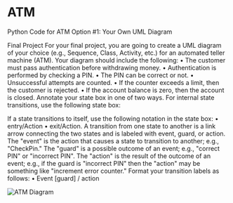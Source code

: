 # ATM
Python Code for ATM
Option #1: Your Own UML Diagram

Final Project
For your final project, you are going to create a UML diagram of your choice (e.g., Sequence, Class, Activity, etc.) for an automated teller machine (ATM). Your diagram should include the following:
•	The customer must pass authentication before withdrawing money.
•	Authentication is performed by checking a PIN.
•	The PIN can be correct or not.
•	Unsuccessful attempts are counted.
•	If the counter exceeds a limit, then the customer is rejected.
•	If the account balance is zero, then the account is closed.
Annotate your state box in one of two ways. For internal state transitions, use the following state box:
 
If a state transitions to itself, use the following notation in the state box:
•	entry/Action
•	exit/Action.
A transition from one state to another is a link arrow connecting the two states and is labeled with event, guard, or action. The "event" is the action that causes a state to transition to another; e.g., "CheckPin." The "guard" is a possible outcome of an event; e.g., "correct PIN" or "incorrect PIN". The "action" is the result of the outcome of an event; e.g., if the guard is "incorrect PIN" then the "action" may be something like "increment error counter." Format your transition labels as follows:
•	Event [guard] / action

![ATM Diagram](https://user-images.githubusercontent.com/90261217/178313320-778f1c97-a58a-4677-9f54-35cf89a6f343.jpg)
